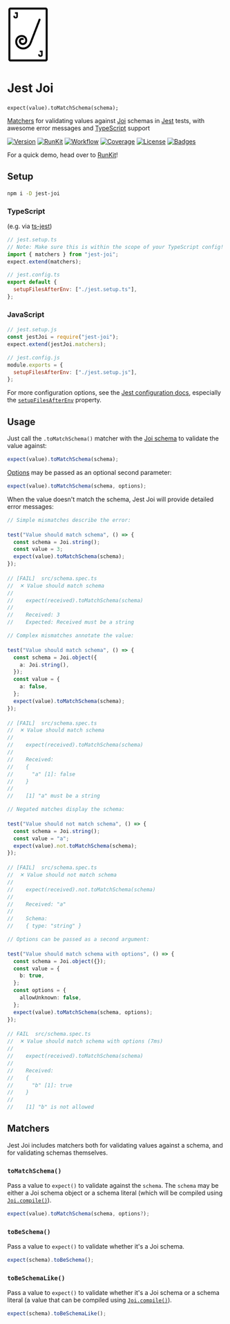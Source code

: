 <!-- markdownlint-disable-next-line MD033 MD041 -->
<img src="img/logo.png" height="130px" />

# Jest Joi

`expect(value).toMatchSchema(schema);`

[Matchers](https://jestjs.io/docs/using-matchers) for validating values against
[Joi](https://joi.dev) schemas in [Jest](https://jestjs.io) tests, with awesome
error messages and [TypeScript](https://www.typescriptlang.org) support

[![Version](https://img.shields.io/npm/v/jest-joi)](https://www.npmjs.com/package/jest-joi "Version")
[![RunKit](https://img.shields.io/badge/try%20on-runkit-%23e83e8c)](https://npm.runkit.com/jest-joi "RunKit")
[![Workflow](https://img.shields.io/github/workflow/status/agorischek/jest-joi/CI)](https://github.com/agorischek/jest-joi/actions/workflows/ci.yml "Workflow")
[![Coverage](https://img.shields.io/codecov/c/github/agorischek/jest-joi)](https://codecov.io/gh/agorischek/jest-joi "Coverage")
[![License](https://img.shields.io/github/license/agorischek/jest-joi)](https://github.com/agorischek/jest-joi/blob/main/LICENSE "License")
[![Badges](https://img.shields.io/badge/badges-rolled-white)](https://github.com/agorischek/badge-roll "Badges")

For a quick demo, head over to [RunKit](https://npm.runkit.com/jest-joi)!

## Setup

```sh
npm i -D jest-joi
```

### TypeScript

(e.g. via [ts-jest](https://www.npmjs.com/package/ts-jest))

```ts
// jest.setup.ts
// Note: Make sure this is within the scope of your TypeScript config!
import { matchers } from "jest-joi";
expect.extend(matchers);
```

```js
// jest.config.ts
export default {
  setupFilesAfterEnv: ["./jest.setup.ts"],
};
```

### JavaScript

```js
// jest.setup.js
const jestJoi = require("jest-joi");
expect.extend(jestJoi.matchers);
```

```js
// jest.config.js
module.exports = {
  setupFilesAfterEnv: ["./jest.setup.js"],
};
```

For more configuration options, see the
[Jest configuration docs](https://jestjs.io/docs/configuration), especially the
[`setupFilesAfterEnv`](https://jestjs.io/docs/configuration#setupfilesafterenv-array)
property.

## Usage

Just call the `.toMatchSchema()` matcher with the
[Joi schema](https://joi.dev/api/) to validate the value against:

```js
expect(value).toMatchSchema(schema);
```

[Options](https://joi.dev/api/#anyvalidatevalue-options) may be passed as an
optional second parameter:

```js
expect(value).toMatchSchema(schema, options);
```

When the value doesn't match the schema, Jest Joi will provide detailed error
messages:

```js
// Simple mismatches describe the error:

test("Value should match schema", () => {
  const schema = Joi.string();
  const value = 3;
  expect(value).toMatchSchema(schema);
});

// [FAIL]  src/schema.spec.ts
//  ✕ Value should match schema
//
//    expect(received).toMatchSchema(schema)
//
//    Received: 3
//    Expected: Received must be a string
```

```ts
// Complex mismatches annotate the value:

test("Value should match schema", () => {
  const schema = Joi.object({
    a: Joi.string(),
  });
  const value = {
    a: false,
  };
  expect(value).toMatchSchema(schema);
});

// [FAIL]  src/schema.spec.ts
//  ✕ Value should match schema
//
//    expect(received).toMatchSchema(schema)
//
//    Received:
//    {
//      "a" [1]: false
//    }
//
//    [1] "a" must be a string
```

```ts
// Negated matches display the schema:

test("Value should not match schema", () => {
  const schema = Joi.string();
  const value = "a";
  expect(value).not.toMatchSchema(schema);
});

// [FAIL]  src/schema.spec.ts
//  ✕ Value should not match schema
//
//    expect(received).not.toMatchSchema(schema)
//
//    Received: "a"
//
//    Schema:
//    { type: "string" }
```

```ts
// Options can be passed as a second argument:

test("Value should match schema with options", () => {
  const schema = Joi.object({});
  const value = {
    b: true,
  };
  const options = {
    allowUnknown: false,
  };
  expect(value).toMatchSchema(schema, options);
});

// FAIL  src/schema.spec.ts
//  ✕ Value should match schema with options (7ms)
//
//    expect(received).toMatchSchema(schema)
//
//    Received:
//    {
//      "b" [1]: true
//    }
//
//    [1] "b" is not allowed
```

## Matchers

Jest Joi includes matchers both for validating values against a schema, and for
validating schemas themselves.

### `toMatchSchema()`

Pass a value to `expect()` to validate against the `schema`. The `schema` may be
either a Joi schema object or a schema literal (which will be compiled using
[`Joi.compile()`](https://joi.dev/api/?v=17.4.1#compileschema-options)).

```js
expect(value).toMatchSchema(schema, options?);
```

### `toBeSchema()`

Pass a value to `expect()` to validate whether it's a Joi schema.

```js
expect(schema).toBeSchema();
```

### `toBeSchemaLike()`

Pass a value to `expect()` to validate whether it's a Joi schema or a schema
literal (a value that can be compiled using
[`Joi.compile()`](https://joi.dev/api/?v=17.4.1#compileschema-options)).

```js
expect(schema).toBeSchemaLike();
```
